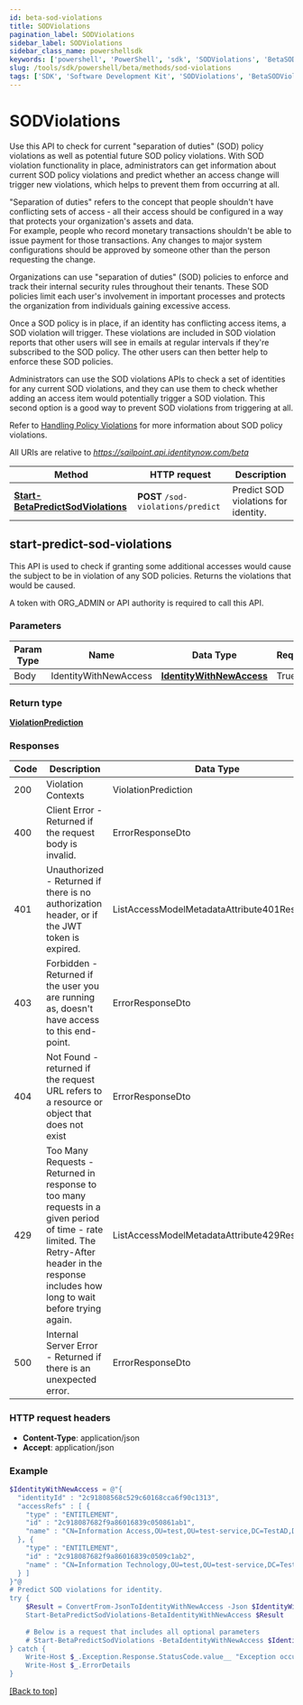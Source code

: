 ```yaml
---
id: beta-sod-violations
title: SODViolations
pagination_label: SODViolations
sidebar_label: SODViolations
sidebar_class_name: powershellsdk
keywords: ['powershell', 'PowerShell', 'sdk', 'SODViolations', 'BetaSODViolations'] 
slug: /tools/sdk/powershell/beta/methods/sod-violations
tags: ['SDK', 'Software Development Kit', 'SODViolations', 'BetaSODViolations']
---
```



# SODViolations
  Use this API to check for current &quot;separation of duties&quot; (SOD) policy violations as well as potential future SOD policy violations. 
With SOD violation functionality in place, administrators can get information about current SOD policy violations and predict whether an access change will trigger new violations, which helps to prevent them from occurring at all. 

&quot;Separation of duties&quot; refers to the concept that people shouldn&#39;t have conflicting sets of access - all their access should be configured in a way that protects your organization&#39;s assets and data.  
For example, people who record monetary transactions shouldn&#39;t be able to issue payment for those transactions.
Any changes to major system configurations should be approved by someone other than the person requesting the change. 

Organizations can use &quot;separation of duties&quot; (SOD) policies to enforce and track their internal security rules throughout their tenants.
These SOD policies limit each user&#39;s involvement in important processes and protects the organization from individuals gaining excessive access. 

Once a SOD policy is in place, if an identity has conflicting access items, a SOD violation will trigger. 
These violations are included in SOD violation reports that other users will see in emails at regular intervals if they&#39;re subscribed to the SOD policy.
The other users can then better help to enforce these SOD policies.

Administrators can use the SOD violations APIs to check a set of identities for any current SOD violations, and they can use them to check whether adding an access item would potentially trigger a SOD violation. 
This second option is a good way to prevent SOD violations from triggering at all. 

Refer to [Handling Policy Violations](https://documentation.sailpoint.com/saas/help/sod/policy-violations.html) for more information about SOD policy violations.
 
  

All URIs are relative to *https://sailpoint.api.identitynow.com/beta*

Method | HTTP request | Description
------------- | ------------- | -------------
[**Start-BetaPredictSodViolations**](#start-predict-sod-violations) | **POST** `/sod-violations/predict` | Predict SOD violations for identity.


## start-predict-sod-violations

This API is used to check if granting some additional accesses would cause the subject to be in violation of any SOD policies. Returns the violations that would be caused.

A token with ORG_ADMIN or API authority is required to call this API.

### Parameters 
Param Type | Name | Data Type | Required  | Description
------------- | ------------- | ------------- | ------------- | ------------- 
 Body  | IdentityWithNewAccess | [**IdentityWithNewAccess**](../models/identity-with-new-access) | True  | 

### Return type

[**ViolationPrediction**](../models/violation-prediction)

### Responses
Code | Description  | Data Type
------------- | ------------- | -------------
200 | Violation Contexts | ViolationPrediction
400 | Client Error - Returned if the request body is invalid. | ErrorResponseDto
401 | Unauthorized - Returned if there is no authorization header, or if the JWT token is expired. | ListAccessModelMetadataAttribute401Response
403 | Forbidden - Returned if the user you are running as, doesn&#39;t have access to this end-point. | ErrorResponseDto
404 | Not Found - returned if the request URL refers to a resource or object that does not exist | ErrorResponseDto
429 | Too Many Requests - Returned in response to too many requests in a given period of time - rate limited. The Retry-After header in the response includes how long to wait before trying again. | ListAccessModelMetadataAttribute429Response
500 | Internal Server Error - Returned if there is an unexpected error. | ErrorResponseDto

### HTTP request headers

- **Content-Type**: application/json
- **Accept**: application/json

### Example
```powershell
$IdentityWithNewAccess = @"{
  "identityId" : "2c91808568c529c60168cca6f90c1313",
  "accessRefs" : [ {
    "type" : "ENTITLEMENT",
    "id" : "2c918087682f9a86016839c050861ab1",
    "name" : "CN=Information Access,OU=test,OU=test-service,DC=TestAD,DC=local"
  }, {
    "type" : "ENTITLEMENT",
    "id" : "2c918087682f9a86016839c0509c1ab2",
    "name" : "CN=Information Technology,OU=test,OU=test-service,DC=TestAD,DC=local"
  } ]
}"@
# Predict SOD violations for identity.
try {
    $Result = ConvertFrom-JsonToIdentityWithNewAccess -Json $IdentityWithNewAccess
    Start-BetaPredictSodViolations-BetaIdentityWithNewAccess $Result
    
    # Below is a request that includes all optional parameters
    # Start-BetaPredictSodViolations -BetaIdentityWithNewAccess $IdentityWithNewAccess  
} catch {
    Write-Host $_.Exception.Response.StatusCode.value__ "Exception occurred when calling Start-BetaPredictSodViolations"
    Write-Host $_.ErrorDetails
}
```

[[Back to top]](#) 


